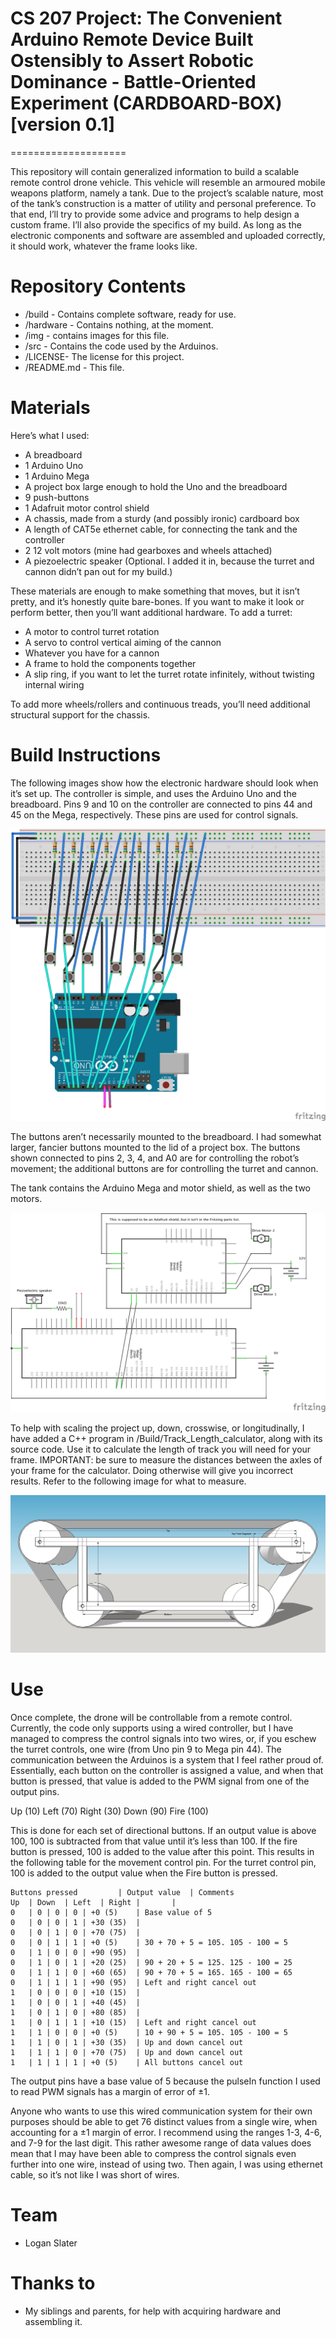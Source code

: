 # CS 207 Project: The Convenient Arduino Remote Device Built Ostensibly to Assert Robotic Dominance - Battle-Oriented Experiment (CARDBOARD-BOX) [version 0.1]
====================

This repository will contain generalized information to build a scalable remote control drone vehicle. This vehicle will resemble an armoured mobile weapons platform, namely a tank.
Due to the project’s scalable nature, most of the tank’s construction is a matter of utility and personal preference. To that end, I’ll try to provide some advice and programs to help design a custom frame. I’ll also provide the specifics of my build. As long as the electronic components and software are assembled and uploaded correctly, it should work, whatever the frame looks like.


Repository Contents
==========
* /build - Contains complete software, ready for use.
* /hardware - Contains nothing, at the moment.
* /img - contains images for this file.
* /src - Contains the code used by the Arduinos.
* /LICENSE-  The license for this project.
* /README.md - This file.

Materials
==========
Here’s what I used:
* A breadboard
* 1 Arduino Uno
* 1 Arduino Mega
* A project box large enough to hold the Uno and the breadboard
* 9 push-buttons
* 1 Adafruit motor control shield
* A chassis, made from a sturdy (and possibly ironic) cardboard box
* A length of CAT5e ethernet cable, for connecting the tank and the controller
* 2 12 volt motors (mine had gearboxes and wheels attached)
* A piezoelectric speaker (Optional. I added it in, because the turret and cannon didn’t pan out for my build.) 

These materials are enough to make something that moves, but it isn’t pretty, and it’s honestly quite bare-bones. If you want to make it look or perform better, then you’ll want additional hardware.
To add a turret:
* A motor to control turret rotation
* A servo to control vertical aiming of the cannon
* Whatever you have for a cannon
* A frame to hold the components together
* A slip ring, if you want to let the turret rotate infinitely, without twisting internal wiring

To add more wheels/rollers and continuous treads, you’ll need additional structural support for the chassis. 

Build Instructions	
==========
The following images show how the electronic hardware should look when it’s set up. The controller is simple, and uses the Arduino Uno and the breadboard. Pins 9 and 10 on the controller are connected to pins 44 and 45 on the Mega, respectively. These pins are used for control signals.

![Alt text](https://github.com/NonGenericGeek/CS-207-Project/blob/master/img/controllerBreadboardSchematic.png)

The buttons aren’t necessarily mounted to the breadboard. I had somewhat larger, fancier buttons mounted to the lid of a project box. The buttons shown connected to pins 2, 3, 4, and A0 are for controlling the robot’s movement; the additional buttons are for controlling the turret and cannon.

The tank contains the Arduino Mega and motor shield, as well as the two motors.

![Alt text](https://github.com/NonGenericGeek/CS-207-Project/blob/master/img/tankWiringSchematic.png)

To help with scaling the project up, down, crosswise, or longitudinally, I have added a C++ program in /Build/Track_Length_calculator, along with its source code. Use it to calculate the length of track you will need for your frame.
IMPORTANT: be sure to measure the distances between the axles of your frame for the calculator. Doing otherwise will give you incorrect results.
Refer to the following image for what to measure.

![Alt text](https://github.com/NonGenericGeek/CS-207-Project/blob/master/img/trackLengthDiagram.jpg)

Use
=====
Once complete, the drone will be controllable from a remote control. Currently, the code only supports using a wired controller, but I have managed to compress the control signals into two wires, or, if you eschew the turret controls, one wire (from Uno pin 9 to Mega pin 44).
The communication between the Arduinos is a system that I feel rather proud of. Essentially, each button on the controller is assigned a value, and when that button is pressed, that value is added to the PWM signal from one of the output pins.

Up (10)
Left (70)	Right (30)
Down (90)	Fire (100)

This is done for each set of directional buttons. If an output value is above 100, 100 is subtracted from that value until it’s less than 100. If the fire button is pressed, 100 is added to the value after this point.
This results in the following table for the movement control pin. For the turret control pin, 100 is added to the output value when the Fire button is pressed.

	Buttons pressed			| Output value	| Comments
	Up	| Down	| Left	| Right	|		|
	0	| 0	| 0	| 0	| +0 (5)	| Base value of 5
	0	| 0	| 0	| 1	| +30 (35)	|
	0	| 0	| 1	| 0	| +70 (75)	|
	0	| 0	| 1	| 1	| +0 (5)	| 30 + 70 + 5 = 105. 105 - 100 = 5
	0	| 1	| 0	| 0	| +90 (95)	|
	0	| 1	| 0	| 1	| +20 (25)	| 90 + 20 + 5 = 125. 125 - 100 = 25
	0	| 1	| 1	| 0	| +60 (65)	| 90 + 70 + 5 = 165. 165 - 100 = 65
	0	| 1	| 1	| 1	| +90 (95)	| Left and right cancel out
	1	| 0	| 0	| 0	| +10 (15)	|
	1	| 0	| 0	| 1	| +40 (45)	|
	1	| 0	| 1	| 0	| +80 (85)	|
	1	| 0	| 1	| 1	| +10 (15)	| Left and right cancel out
	1	| 1	| 0	| 0	| +0 (5)	| 10 + 90 + 5 = 105. 105 - 100 = 5
	1	| 1	| 0	| 1	| +30 (35)	| Up and down cancel out
	1	| 1	| 1	| 0	| +70 (75)	| Up and down cancel out
	1	| 1	| 1	| 1	| +0 (5)	| All buttons cancel out

The output pins have a base value of 5 because the pulseIn function I used to read PWM signals has a margin of error of ±1.

Anyone who wants to use this wired communication system for their own purposes should be able to get 76 distinct values from a single wire, when accounting for a ±1 margin of error. I recommend using the ranges 1-3, 4-6, and 7-9 for the last digit.
This rather awesome range of data values does mean that I may have been able to compress the control signals even further into one wire, instead of using two. Then again, I was using ethernet cable, so it’s not like I was short of wires.

Team
=====
* Logan Slater

Thanks to
=====
* My siblings and parents, for help with acquiring hardware and assembling it.